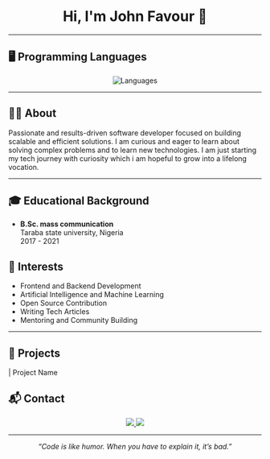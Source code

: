 <h1 align="center">Hi, I'm John Favour 👋</h1>

---

## 🖥️ Programming Languages

<p align="center">
  <img src="https://skillicons.dev/icons?i=js,python,java,cpp,html,css,ts,php" alt="Languages" />
</p>

---

## 👨‍💻 About

Passionate and results-driven software developer focused on building scalable and efficient solutions. I am curious and eager to learn about solving complex problems and to learn new technologies. I am just starting my tech  journey with curiosity which i am hopeful to grow into a lifelong vocation.

---

## 🎓 Educational Background

- **B.Sc. mass communication**  
  Taraba state university, Nigeria  
  2017 - 2021

## 🎯 Interests

- Frontend and Backend Development
- Artificial Intelligence and Machine Learning
- Open Source Contribution
- Writing Tech Articles
- Mentoring and Community Building

---

## 🚀 Projects

| Project Name         
## 📬 Contact

<p align="center">
  <a href="mailto:favourjohn20202@gmail.com">
    <img src="https://img.shields.io/badge/Email-D14836?style=for-the-badge&logo=gmail&logoColor=white" />
  </a>
  <a href="[https://linkedin.com/in/johnfavour-byte](https://www.linkedin.com/public-profile/settings?trk=d_flagship3_profile_self_view_public_profile&lipi=urn%3Ali%3Apage%3Ad_flagship3_profile_view_base%3BMtmk7HK7SIa%2FW07FppiCow%3D%3D)">
    <img src="https://img.shields.io/badge/LinkedIn-0077B5?style=for-the-badge&logo=linkedin&logoColor=white" />
  </a>
</p>

---

<p align="center">
  <i>“Code is like humor. When you have to explain it, it’s bad.”</i>
</p>
